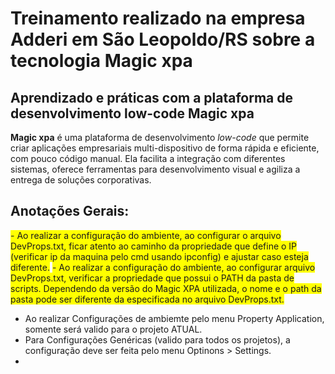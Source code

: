 # Treinamento realizado na empresa Adderi em São Leopoldo/RS sobre a tecnologia Magic xpa
## Aprendizado e práticas com a plataforma de desenvolvimento low-code Magic xpa

<p>
  <strong>Magic xpa</strong> é uma plataforma de desenvolvimento <em>low-code</em> que permite criar aplicações empresariais multi-dispositivo de forma rápida e eficiente, com pouco código manual. Ela facilita a integração com diferentes sistemas, oferece ferramentas para desenvolvimento visual e agiliza a entrega de soluções corporativas.
</p>


## Anotações Gerais:

<span style="background-color: yellow">- Ao realizar a configuração do ambiente, ao configurar o arquivo DevProps.txt, ficar atento ao caminho da propriedade que define o IP (verificar ip da maquina pelo cmd usando ipconfig) e ajustar caso esteja diferente.</span>
<span style="background-color: yellow">- Ao realizar a configuração do ambiente, ao configurar arquivo DevProps.txt, verificar a propriedade que possui o PATH da pasta de scripts. Dependendo da versão do Magic XPA utilizada, o nome e o path da pasta pode ser diferente da especificada no arquivo DevProps.txt.</span>
- Ao realizar Configurações de ambiemte pelo menu Property Application, somente será valido para o projeto ATUAL.
- Para Configurações Genéricas (valido para todos os projetos), a configuração deve ser feita pelo menu Optinons > Settings.
- 